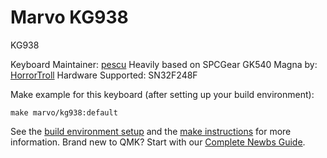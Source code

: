 # Marvo KG938

KG938

Keyboard Maintainer: [pescu](https://github.com/Pescu123)
Heavily based on SPCGear GK540 Magna by: [HorrorTroll](https://github.com/HorrorTroll)
Hardware Supported: SN32F248F

Make example for this keyboard (after setting up your build environment):

    make marvo/kg938:default

See the [build environment setup](https://docs.qmk.fm/#/getting_started_build_tools) and the [make instructions](https://docs.qmk.fm/#/getting_started_make_guide) for more information. Brand new to QMK? Start with our [Complete Newbs Guide](https://docs.qmk.fm/#/newbs).
